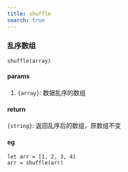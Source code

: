 ```yaml
---
title: shuffle
search: true
---
```


### 乱序数组

`shuffle(array)`

#### params

1. `{array}`: 数据乱序的数组

#### return

`{string}`: 返回乱序后的数组，原数组不变

#### eg

```JS
let arr = [1, 2, 3, 4]
arr = shuffle(arr)
```
